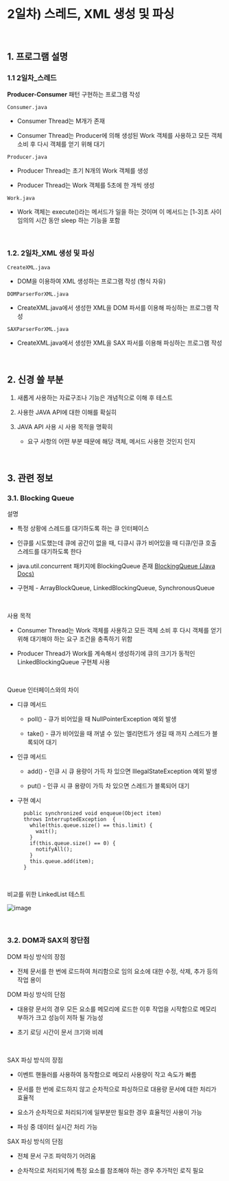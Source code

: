 # 2일차) 스레드, XML 생성 및 파싱

<br>

## 1. 프로그램 설명

### 1.1 2일차_스레드

**Producer-Consumer** 패턴 구현하는 프로그램 작성

`Consumer.java`

- Consumer Thread는 M개가 존재

- Consumer Thread는 Producer에 의해 생성된 Work 객체를 사용하고 모든 객체 소비 후 다시 객체를 얻기 위해 대기

`Producer.java`

- Producer Thread는 초기 N개의 Work 객체를 생성

- Producer Thread는 Work 객체를 5초에 한 개씩 생성

`Work.java`

- Work 객체는 execute()라는 메서드가 일을 하는 것이며 이 메서드는 [1-3]초 사이 임의의 시간 동안 sleep 하는 기능을 포함

<br/>

### 1.2. 2일차_XML 생성 및 파싱

`CreateXML.java`

- DOM을 이용하여 XML 생성하는 프로그램 작성 (형식 자유)

`DOMParserForXML.java`

- CreateXML.java에서 생성한 XML을 DOM 파서를 이용해 파싱하는 프로그램 작성

`SAXParserForXML.java`

- CreateXML.java에서 생성한 XML을 SAX 파서를 이용해 파싱하는 프로그램 작성

<br/>

## 2. 신경 쓸 부분

1. 새롭게 사용하는 자료구조나 기능은 개념적으로 이해 후 테스트

2. 사용한 JAVA API에 대한 이해를 확실히

3. JAVA API 사용 시 사용 목적을 명확히
   
   - 요구 사항의 어떤 부분 때문에 해당 객체, 메서드 사용한 것인지 인지

<br/>

## 3. 관련 정보

### 3.1. Blocking Queue

설명

- 특정 상황에 스레드를 대기하도록 하는 큐 인터페이스

- 인큐를 시도했는데 큐에 공간이 없을 때, 디큐시 큐가 비어있을 때 디큐/인큐 호출 스레드를 대기하도록 한다

- java.util.concurrent 패키지에 BlockingQueue 존재 [BlockingQueue (Java Docs)](https://docs.oracle.com/javase/8/docs/api/java/util/concurrent/BlockingQueue.html)

- 구현체 - ArrayBlockQueue, LinkedBlockingQueue, SynchronousQueue

<br/>

사용 목적

- Consumer Thread는 Work 객체를 사용하고 모든 객체 소비 후 다시 객체를 얻기 위해 대기해야 하는 요구 조건을 충족하기 위함

- Producer Thread가 Work를 계속해서 생성하기에 큐의 크기가 동적인 LinkedBlockingQueue 구현체 사용

<br/>

Queue 인터페이스와의 차이

- 디큐 메서드
  
  - poll() - 큐가 비어있을 때 NullPointerException 예외 발생
  
  - take() - 큐가 비어있을 때 꺼낼 수 있는 엘리먼트가 생길 때 까지 스레드가 블록되어 대기

- 인큐 메서드
  
  - add() - 인큐 시 큐 용량이 가득 차 있으면 IllegalStateException 예외 발생
  
  - put() - 인큐 시 큐 용량이 가득 차 있으면 스레드가 블록되어 대기 

- 구현 예시
  
  ```
    public synchronized void enqueue(Object item)
    throws InterruptedException  {
      while(this.queue.size() == this.limit) {
        wait();
      }
      if(this.queue.size() == 0) {
        notifyAll();
      }
      this.queue.add(item);
    }
  ```

<br/>

비교를 위한 LinkedList 테스트

![image](https://github.com/torpedoisu/Training-project/assets/157687140/f6ef77ad-e862-4757-90c7-8f5496152519)

<br/>

### 3.2. DOM과 SAX의 장단점

DOM 파싱 방식의 장점

- 전체 문서를 한 번에 로드하여 처리함으로 임의 요소에 대한 수정, 삭제, 추가 등의 작업 용이

DOM 파싱 방식의 단점

- 대용량 문서의 경우 모든 요소를 메모리에 로드한 이후 작업을 시작함으로 메모리 부하가 크고 성능이 저하 될 가능성

- 초기 로딩 시간이 문서 크기와 비례

<br/>

SAX 파싱 방식의 장점

- 이벤트 핸들러를 사용하여 동작함으로 메모리 사용량이 작고 속도가 빠름

- 문서를 한 번에 로드하지 않고 순차적으로 파싱하므로 대용량 문서에 대한 처리가 효율적

- 요소가 순차적으로 처리되기에 일부분만 필요한 경우 효율적인 사용이 가능

- 파싱 중 데이터 실시간 처리 가능

SAX 파싱 방식의 단점

- 전체 문서 구조 파악하기 어려움

- 순차적으로 처리되기에 특정 요소를 참조해야 하는 경우 추가적인 로직 필요
